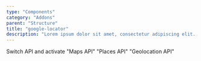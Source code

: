 ```yaml
---
type: "Components"
category: "Addons"
parent: "Structure"
title: "google-locator"
description: "Lorem ipsum dolor sit amet, consectetur adipiscing elit. Nunc tempus laoreet leo sit amet iaculis."
---
```


<demo>
  <div class="gatsby_demo_item" data-iframe="iframe/addons/structure/google-locator">
  </div>
</demo>

Switch API and activate "Maps API" "Places API" "Geolocation API"

